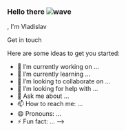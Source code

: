 ### Hello there ![wave](https://user-images.githubusercontent.com/75755393/114404064-0971cd80-9bae-11eb-8a50-4ce899abc853.gif)
, I'm Vladislav



Get in touch




Here are some ideas to get you started:

- 🔭 I’m currently working on ...
- 🌱 I’m currently learning ...
- 👯 I’m looking to collaborate on ...
- 🤔 I’m looking for help with ...
- 💬 Ask me about ...
- 📫 How to reach me: ...
- 😄 Pronouns: ...
- ⚡ Fun fact: ...
-->
